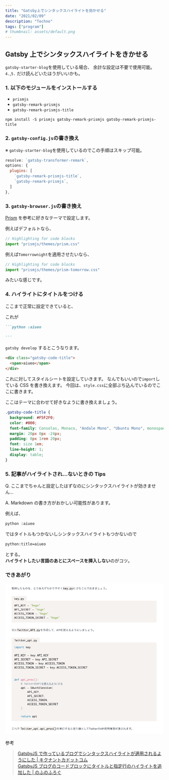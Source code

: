 ```yaml
---
title: "Gatsby上でシンタックスハイライトを効かせる"
date: "2021/02/09"
description: "Techno"
tags: ["program"]
# thumbnail: assets/default.png
---
```


## Gatsby 上でシンタックスハイライトをきかせる

`gatsby-starter-blog`を使用している場合、
余計な設定は不要で使用可能。
`4.`,`5.` だけ読んどいたほうがいいかも。

### 1. 以下のモジュールをインストールする

- `prismjs`
- `gatsby-remark-prismjs`
- `gatsby-remark-prismjs-title`

```sh:title=terminal
npm install -S prismjs gatsby-remark-prismjs gatsby-remark-prismjs-title
```

### 2. `gatsby-config.js`の書き換え

※ `gatsby-starter-blog`を使用しているのでこの手順はスキップ可能。

```js:title=gatsby-config.js
resolve: `gatsby-transformer-remark`,
options: {
  plugins: [
    `gatsby-remark-prismjs-title`,
    `gatsby-remark-prismjs`,
  ]
},
```

### 3. `gatsby-browser.js`の書き換え

[Prism](https://prismjs.com/) を参考に好きなテーマで設定します。

例えばデフォルトなら、

```js:title=gatsby-browser.js
// Highlighting for code blocks
import "prismjs/themes/prism.css"
```

例えば`Tomorrownight`を適用させたいなら、

```js:title=gatsby-browser.js
// Highlighting for code blocks
import "prismjs/themes/prism-tomorrow.css"
```

みたいな感じです。

### 4. ハイライトにタイトルをつける

ここまで正常に設定できていると、

これが

````markdown
```python :aiueo

```
````

`gatsby develop` するとこうなります。

```html
<div class="gatsby-code-title">
  <span>aiueo</span>
</div>
```

これに対してスタイルシートを設定していきます。
なんでもいいので`import`している CSS を書き換えます。
今回は、`style.css`に全部ぶち込んでいるのでここに書きます。

ここはテーマに合わせて好きなように書き換えましょう。

```css:title=style.css
.gatsby-code-title {
  background: #F5F2F0;
  color: #000;
  font-family: Consolas, Monaco, "Andale Mono", "Ubuntu Mono", monospace;
  margin: 20px 0px -24px;
  padding: 8px 1rem 20px;
  font: size 1em;
  line-height: 1;
  display: table;
}

```

### 5. 記事がハイライトされ…ないときの Tips

Q. ここまでちゃんと設定したはずなのにシンタックスハイライトが効きません…

A. Markdown の書き方がおかしい可能性があります。

例えば、

```markdown:title=index.md
python :aiueo
```

ではタイトルもつかないしシンタックスハイライトもつかないので

```markdown:title=index.md
python:title=aiueo
```

とする。  
**ハイライトしたい言語のあとにスペースを挿入しない**のがコツ。

### できあがり

![1](1.png)

参考

> [GatsbyJS で作っているブログでシンタックスハイライトが適用されるようにした \| キクナントカドットコム](https://kikunantoka.com/2019/12/03--install-syntax-highlight/)  
> [GatsbyJS ブログのコードブロックにタイトルと指定行のハイライトを追加した \| のふのふろぐ](https://rpf-noblog.com/2020-05-02/gatsby-code-title-highlight/)
